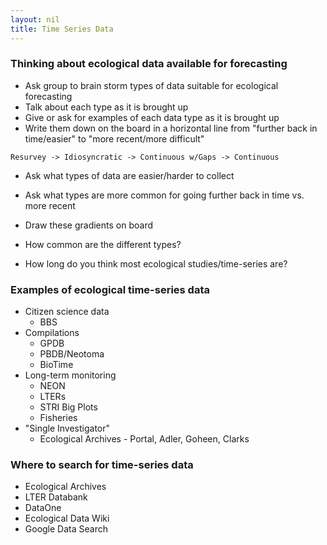 ```yaml
---
layout: nil
title: Time Series Data
---
```


### Thinking about ecological data available for forecasting

* Ask group to brain storm types of data suitable for ecological forecasting
* Talk about each type as it is brought up
* Give or ask for examples of each data type as it is brought up
* Write them down on the board in a horizontal line from "further back in
  time/easier" to "more recent/more difficult"
  
`Resurvey -> Idiosyncratic -> Continuous w/Gaps -> Continuous`

* Ask what types of data are easier/harder to collect
* Ask what types are more common for going further back in time vs. more recent
* Draw these gradients on board

* How common are the different types?
* How long do you think most ecological studies/time-series are?

### Examples of ecological time-series data

* Citizen science data
    * BBS
* Compilations
    * GPDB
	* PBDB/Neotoma
	* BioTime
* Long-term monitoring
    * NEON
	* LTERs
	* STRI Big Plots
	* Fisheries
* "Single Investigator"
    * Ecological Archives - Portal, Adler, Goheen, Clarks


### Where to search for time-series data

* Ecological Archives
* LTER Databank
* DataOne
* Ecological Data Wiki
* Google Data Search
